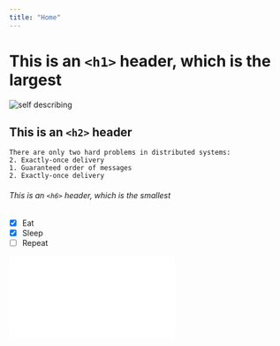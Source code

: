 ```yaml
---
title: "Home"
---
```


# This is an `<h1>` header, which is the largest

![self describing](https://imgs.xkcd.com/comics/self_description.png)

## This is an `<h2>` header

```
There are only two hard problems in distributed systems:
2. Exactly-once delivery
1. Guaranteed order of messages
2. Exactly-once delivery
```

###### This is an `<h6>` header, which is the smallest

- [x] Eat
- [x] Sleep
- [ ] Repeat

![A blog post](./_posts/2026-06-26.md)
